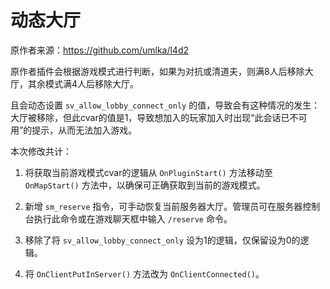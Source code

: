 # 动态大厅



原作者来源：https://github.com/umlka/l4d2



原作者插件会根据游戏模式进行判断，如果为对抗或清道夫，则满8人后移除大厅，其余模式满4人后移除大厅。

且会动态设置 `sv_allow_lobby_connect_only` 的值，导致会有这种情况的发生：大厅被移除，但此cvar的值是1，导致想加入的玩家加入时出现“此会话已不可用”的提示，从而无法加入游戏。



本次修改共计：

1. 将获取当前游戏模式cvar的逻辑从 `OnPluginStart()` 方法移动至 `OnMapStart()` 方法中，以确保可正确获取到当前的游戏模式。

2. 新增 `sm_reserve` 指令，可手动恢复当前服务器大厅。管理员可在服务器控制台执行此命令或在游戏聊天框中输入 `/reserve` 命令。

3. 移除了将 `sv_allow_lobby_connect_only` 设为1的逻辑，仅保留设为0的逻辑。

4. 将 `OnClientPutInServer()` 方法改为 `OnClientConnected()`。
